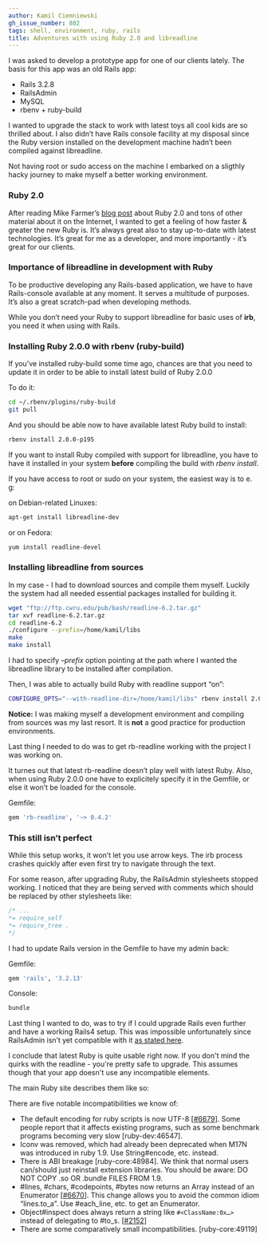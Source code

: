 ```yaml
---
author: Kamil Ciemniewski
gh_issue_number: 802
tags: shell, environment, ruby, rails
title: Adventures with using Ruby 2.0 and libreadline
---
```


I was asked to develop a prototype app for one of our clients lately. The basis for this app was an old Rails app:

- Rails 3.2.8
- RailsAdmin
- MySQL
- rbenv + ruby-build

I wanted to upgrade the stack to work with latest toys all cool kids are so thrilled about. I also didn’t have Rails console facility at my disposal since the Ruby version installed on the development machine hadn’t been compiled against libreadline.

Not having root or sudo access on the machine I embarked on a sligthly hacky journey to make myself a better working environment.

### Ruby 2.0

After reading Mike Farmer’s [blog post](/blog/2013/04/04/today-first-speaker-at-mwrc-is-one-and) about Ruby 2.0 and tons of other material about it on the Internet, I wanted to get a feeling of how faster & greater the new Ruby is. It’s always great also to stay up-to-date with latest technologies. It’s great for me as a developer, and more importantly - it’s great for our clients.

### Importance of libreadline in development with Ruby

To be productive developing any Rails-based application, we have to have Rails-console available at any moment. It serves a multitude of purposes. It’s also a great scratch-pad when developing methods.

While you don’t need your Ruby to support libreadline for basic uses of **irb**, you need it when using with Rails.

### Installing Ruby 2.0.0 with rbenv (ruby-build)

If you’ve installed ruby-build some time ago, chances are that you need to update it in order to be able to install latest build of Ruby 2.0.0

To do it:

```bash
cd ~/.rbenv/plugins/ruby-build
git pull
```

And you should be able now to have available latest Ruby build to install:

```bash
rbenv install 2.0.0-p195
```

If you want to install Ruby compiled with support for libreadline, you have to have it installed in your system  **before** compiling the build with *rbenv install*.

If you have access to root or sudo on your system, the easiest way is to e. g:

on Debian-related Linuxes:

```bash
apt-get install libreadline-dev
```

or on Fedora:

```bash
yum install readline-devel
```

### Installing libreadline from sources

In my case - I had to download sources and compile them myself. Luckily the system had all needed essential packages installed for building it.

```bash
wget "ftp://ftp.cwru.edu/pub/bash/readline-6.2.tar.gz"
tar xvf readline-6.2.tar.gz
cd readline-6.2
./configure --prefix=/home/kamil/libs
make
make install
```

I had to specify *–prefix* option pointing at the path where I wanted the libreadline library to be installed after compilation.

Then, I was able to actually build Ruby with readline support “on”:

```bash
CONFIGURE_OPTS="--with-readline-dir=/home/kamil/libs" rbenv install 2.0.0-p195
```

**Notice:** I was making myself a development environment and compiling from sources was my last resort. It is **not** a good practice for production environments.

Last thing I needed to do was to get rb-readline working with the project I was working on.

It turnes out that latest rb-readline doesn’t play well with latest Ruby. Also, when using Ruby 2.0.0 one have to explicitely specify it in the Gemfile, or else it won’t be loaded for the console.

Gemfile:

```ruby
gem 'rb-readline', '~> 0.4.2'
```

### This still isn’t perfect

While this setup works, it won’t let you use arrow keys. The irb process crashes quickly after even first try to navigate through the text.

For some reason, after upgrading Ruby, the RailsAdmin stylesheets stopped working. I noticed that they are being served with comments which should be replaced by other stylesheets like:

```css
/* ...
*= require_self
*= require_tree .
*/
```

I had to update Rails version in the Gemfile to have my admin back:

Gemfile:

```ruby
gem 'rails', '3.2.13'
```

Console:

```bash
bundle
```

Last thing I wanted to do, was to try if I could upgrade Rails even further and have a working Rails4 setup. This was impossible unfortunately since RailsAdmin isn’t yet compatible with it [as stated here](https://github.com/sferik/rails_admin/issues/1443).

I conclude that latest Ruby is quite usable right now. If you don't mind the quirks with the readline - you're pretty safe to upgrade. This assumes though that your app doesn't use any incompatible elements.

The main Ruby site describes them like so:

There are five notable incompatibilities we know of:

- The default encoding for ruby scripts is now UTF-8 [[#6679](https://bugs.ruby-lang.org/issues/6679)]. Some people report that it affects existing programs, such as some benchmark programs becoming very slow [ruby-dev:46547].
- Iconv was removed, which had already been deprecated when M17N was introduced in ruby 1.9. Use String#encode, etc. instead.
- There is ABI breakage [ruby-core:48984]. We think that normal users can/should just reinstall extension libraries. You should be aware: DO NOT COPY .so OR .bundle FILES FROM 1.9.
- #lines, #chars, #codepoints, #bytes now returns an Array instead of an Enumerator [[#6670](https://bugs.ruby-lang.org/issues/6670)]. This change allows you to avoid the common idiom “lines.to_a”. Use #each_line, etc. to get an Enumerator.
- Object#inspect does always return a string like `#<ClassName:0x…>` instead of delegating to #to_s. [[#2152](https://bugs.ruby-lang.org/issues/2152)]
- There are some comparatively small incompatibilities. [ruby-core:49119]

